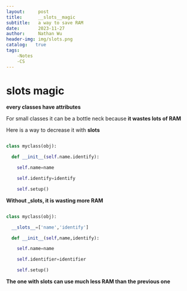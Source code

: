 ```yaml
---
layout:     post
title:      __slots__magic
subtitle:   a way to save RAM
date:       2023-11-27
author:     Nathan Wu
header-img: img/slots.png
catalog:   true
tags:
    -Notes
    -CS
---
```


# __slots__ magic

**every classes have attributes**

For small classes it can be a bottle neck because **it wastes lots of RAM**

Here is a way to decrease it with **slots**

```py

class myclass(obj):

  def __init__(self.name.identify):

    self.name=name

    self.identify=identify

    self.setup()

```

**Without _slots, it is wasting more RAM**

```py

class myclass(obj):

  __slots__=['name','identify']

  def __init__(self,name,identify):

    self.name=name

    self.identifier=identifier

    self.setup()


```

**The one with __slots__ can use much less RAM than the previous one**

